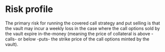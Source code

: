 # Risk profile

The primary risk for running the covered call strategy and put selling is that the vault may incur a weekly loss in the case where the call options sold by the vault expire in-the-money (meaning the price of collateral is above -calls- or below -puts- the strike price of the call options minted by the vault).
